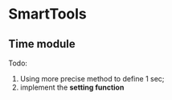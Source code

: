 # SmartTools
## Time module

Todo:

1. Using more precise method to define 1 sec;
2. implement the **setting function**

